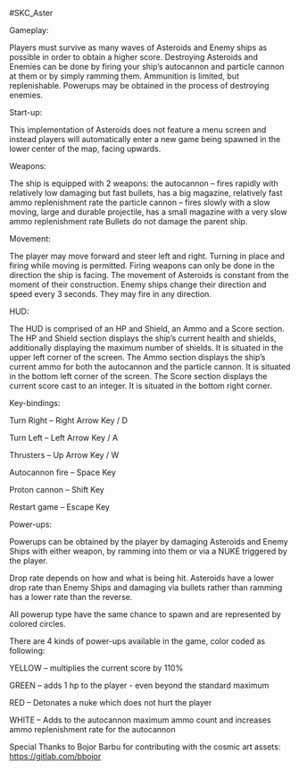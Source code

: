 #SKC_Aster

Gameplay:

Players must survive as many waves of Asteroids and Enemy ships as possible in order to obtain a higher score. Destroying Asteroids and Enemies can be done by firing your ship’s autocannon and particle cannon at them or by simply ramming them. Ammunition is limited, but replenishable. Powerups may be obtained in the process of destroying enemies.

Start-up:

This implementation of Asteroids does not feature a menu screen and instead players will automatically enter a new game being spawned in the lower center of the map, facing upwards. 

Weapons:

The ship is equipped with 2 weapons:
the autocannon – fires rapidly with relatively low damaging but fast bullets, has a big magazine, relatively fast ammo replenishment rate
the particle cannon – fires slowly with a slow moving, large and durable projectile, has a small magazine with a very slow ammo replenishment rate
Bullets do not damage the parent ship.

Movement:

The player may move forward and steer left and right. Turning in place and firing while moving is permitted. Firing weapons can only be done in the direction the ship is facing.
The movement of Asteroids is constant from the moment of their construction.
Enemy ships change their direction and speed every 3 seconds. They may fire in any direction.

HUD:

The HUD is comprised of an HP and Shield, an Ammo and a Score section.
The HP and Shield section displays the ship’s current health and shields, additionally displaying the maximum number of shields. It is situated in the upper left corner of the screen.
The Ammo section displays the ship’s current ammo for both the autocannon and the particle cannon. It is situated in the bottom left corner of the screen.
The Score section displays the current score cast to an integer. It is situated in the bottom right corner.


Key-bindings:

Turn Right – Right Arrow Key / D

Turn Left – Left Arrow Key / A

Thrusters – Up Arrow Key / W

Autocannon fire – Space Key

Proton cannon – Shift Key

Restart game – Escape Key


Power-ups:

Powerups can be obtained by the player by damaging Asteroids and Enemy Ships with either weapon, by ramming into them or via a NUKE triggered by the player.

Drop rate depends on how and what is being hit. Asteroids have a lower drop rate than Enemy Ships and damaging via bullets rather than ramming has a lower rate than the reverse.

All powerup type have the same chance to spawn and are represented by colored circles.

There are 4 kinds of power-ups available in the game, color coded as following:

YELLOW – multiplies the current score by 110%

GREEN – adds 1 hp to the player - even beyond the standard maximum

RED – Detonates a nuke which does not hurt the player

WHITE – Adds to the autocannon maximum ammo count and increases ammo replenishment rate for the autocannon


Special Thanks to Bojor Barbu for contributing with the cosmic art assets:
https://gitlab.com/bbojor
